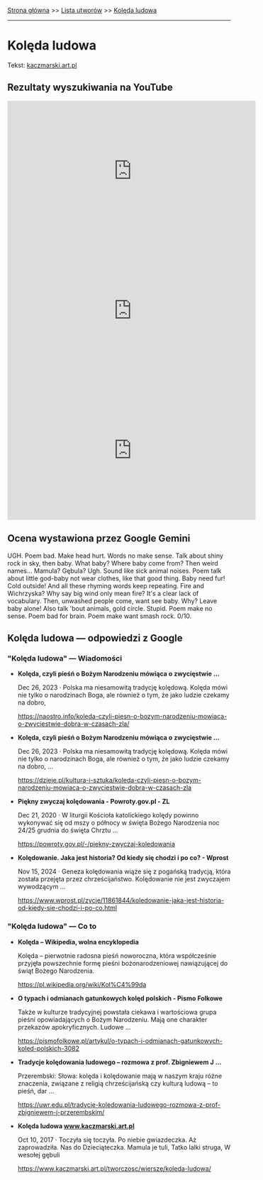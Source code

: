 [Strona główna](../index.md) >> [Lista utworów](../list.md) >> [Kolęda ludowa](210.md)

---

# Kolęda ludowa

Tekst: [kaczmarski.art.pl](https://www.kaczmarski.art.pl/tworczosc/wiersze/koleda-ludowa/)

## Rezultaty wyszukiwania na YouTube

<iframe width="560" height="315" src="https://www.youtube.com/embed/tAmA617y6U8?si=IdontcarewhotheIRSsendsImnotpayingtaxes" title="YouTube video player" frameborder="0" allow="accelerometer; autoplay; clipboard-write; encrypted-media; gyroscope; picture-in-picture; web-share" referrerpolicy="strict-origin-when-cross-origin" allowfullscreen></iframe>

<iframe width="560" height="315" src="https://www.youtube.com/embed/ZQuHze9IqDw?si=IdontcarewhotheIRSsendsImnotpayingtaxes" title="YouTube video player" frameborder="0" allow="accelerometer; autoplay; clipboard-write; encrypted-media; gyroscope; picture-in-picture; web-share" referrerpolicy="strict-origin-when-cross-origin" allowfullscreen></iframe>

<iframe width="560" height="315" src="https://www.youtube.com/embed/BuDxKsbI4RM?si=IdontcarewhotheIRSsendsImnotpayingtaxes" title="YouTube video player" frameborder="0" allow="accelerometer; autoplay; clipboard-write; encrypted-media; gyroscope; picture-in-picture; web-share" referrerpolicy="strict-origin-when-cross-origin" allowfullscreen></iframe>

## Ocena wystawiona przez Google Gemini

UGH. Poem bad. Make head hurt. Words no make sense. Talk about shiny rock in sky, then baby. What baby? Where baby come from? Then weird names... Mamula? Gębula? Ugh. Sound like sick animal noises. Poem talk about little god-baby not wear clothes, like that good thing. Baby need fur! Cold outside! And all these rhyming words keep repeating. Fire and Wichrzyska? Why say big wind only mean fire? It's a clear lack of vocabulary. Then, unwashed people come, want see baby. Why? Leave baby alone! Also talk 'bout animals, gold circle. Stupid. Poem make no sense. Poem bad for brain. Poem make want smash rock. 0/10.


## Kolęda ludowa — odpowiedzi z Google

### "Kolęda ludowa" — Wiadomości

- **Kolęda, czyli pieśń o Bożym Narodzeniu mówiąca o zwycięstwie ...**

    Dec 26, 2023  ·  Polska ma niesamowitą tradycję kolędową. Kolęda mówi nie tylko o narodzinach Boga, ale również o tym, że jako ludzie czekamy na dobro, 

   <https://naostro.info/koleda-czyli-piesn-o-bozym-narodzeniu-mowiaca-o-zwyciestwie-dobra-w-czasach-zla/>
- **Kolęda, czyli pieśń o Bożym Narodzeniu mówiąca o zwycięstwie ...**

    Dec 26, 2023  ·  Polska ma niesamowitą tradycję kolędową. Kolęda mówi nie tylko o narodzinach Boga, ale również o tym, że jako ludzie czekamy na dobro, ... 

   <https://dzieje.pl/kultura-i-sztuka/koleda-czyli-piesn-o-bozym-narodzeniu-mowiaca-o-zwyciestwie-dobra-w-czasach-zla>
- **Piękny zwyczaj kolędowania - Powroty.gov.pl - ZL**

    Dec 21, 2020  ·  W liturgii Kościoła katolickiego kolędy powinno wykonywać się od mszy o północy w święta Bożego Narodzenia noc 24/25 grudnia do święta Chrztu ... 

   <https://powroty.gov.pl/-/piekny-zwyczaj-koledowania>
- **Kolędowanie. Jaka jest historia? Od kiedy się chodzi i po co? - Wprost**

    Nov 15, 2024  ·  Geneza kolędowania wiąże się z pogańską tradycją, która została przejęta przez chrześcijaństwo. Kolędowanie nie jest zwyczajem wywodzącym ... 

   <https://www.wprost.pl/zycie/11861844/koledowanie-jaka-jest-historia-od-kiedy-sie-chodzi-i-po-co.html>

### "Kolęda ludowa" — Co to

- **Kolęda – Wikipedia, wolna encyklopedia**

    Kolęda – pierwotnie radosna pieśń noworoczna, która współcześnie przyjęła powszechnie formę pieśni bożonarodzeniowej nawiązującej do świąt Bożego Narodzenia. 

   <https://pl.wikipedia.org/wiki/Kol%C4%99da>
- **O typach i odmianach gatunkowych kolęd polskich - Pismo Folkowe**

    Także w kulturze tradycyjnej powstała ciekawa i wartościowa grupa pieśni opowiadających o Bożym Narodzeniu. Mają one charakter przekazów apokryficznych. Ludowe ... 

   <https://pismofolkowe.pl/artykul/o-typach-i-odmianach-gatunkowych-koled-polskich-3082>
- **Tradycje kolędowania ludowego – rozmowa z prof. Zbigniewem J ...**

    Przerembski: Słowa: kolęda i kolędowanie mają w naszym kraju różne znaczenia, związane z religią chrześcijańską czy kulturą ludową – to pieśń, dar ... 

   <https://uwr.edu.pl/tradycje-koledowania-ludowego-rozmowa-z-prof-zbigniewem-j-przerembskim/>
- **Kolęda ludowa www.kaczmarski.art.pl**

    Oct 10, 2017  ·  Toczyła się toczyła. Po niebie gwiazdeczka. Aż zaprowadziła. Nas do Dzieciąteczka. Mamula je tuli, Tatko lalki struga, W wesołej gębuli 

   <https://www.kaczmarski.art.pl/tworczosc/wiersze/koleda-ludowa/>

